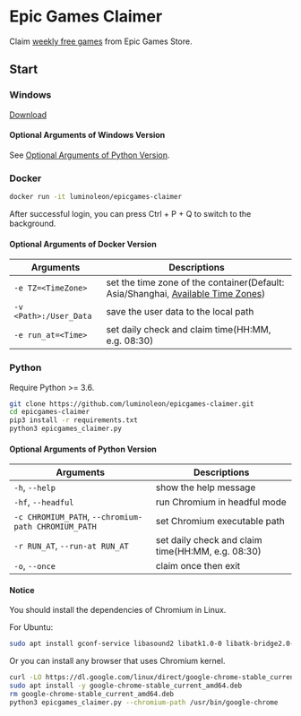 # Epic Games Claimer

Claim [weekly free games](https://www.epicgames.com/store/free-games) from Epic Games Store.

## Start

### Windows

[Download](https://github.com/luminoleon/epicgames-claimer/releases)

#### Optional Arguments of Windows Version

See [Optional Arguments of Python Version](#Optional-Arguments-of-Python-Version).

### Docker

``` bash
docker run -it luminoleon/epicgames-claimer
```

After successful login, you can press Ctrl + P + Q to switch to the background.

#### Optional Arguments of Docker Version

| Arguments              | Descriptions                                      |
|----------------------- | ------------------------------------------------- |
| `-e TZ=<TimeZone>`     | set the time zone of the container(Default: Asia/Shanghai, [Available Time Zones](https://en.wikipedia.org/wiki/List_of_tz_database_time_zones#List))         |
| `-v <Path>:/User_Data` | save the user data to the local path              |
| `-e run_at=<Time>`     | set daily check and claim time(HH:MM, e.g. 08:30) |

### Python

Require Python >= 3.6.

``` bash
git clone https://github.com/luminoleon/epicgames-claimer.git
cd epicgames-claimer
pip3 install -r requirements.txt
python3 epicgames_claimer.py
```

#### Optional Arguments of Python Version

| Arguments                                           | Descriptions                                      |
|---------------------------------------------------- | ------------------------------------------------- |
| `-h`, `--help`                                      | show the help message                             |
| `-hf`, `--headful`                                  | run Chromium in headful mode                      |
| `-c CHROMIUM_PATH`, `--chromium-path CHROMIUM_PATH` | set Chromium executable path                      |
| `-r RUN_AT`, `--run-at RUN_AT`                      | set daily check and claim time(HH:MM, e.g. 08:30) |
| `-o`, `--once`                                      | claim once then exit                              |

#### Notice

You should install the dependencies of Chromium in Linux.

For Ubuntu:

``` bash
sudo apt install gconf-service libasound2 libatk1.0-0 libatk-bridge2.0-0 libc6 libcairo2 libcups2 libdbus-1-3 libexpat1 libfontconfig1 libgcc1 libgconf-2-4 libgdk-pixbuf2.0-0 libglib2.0-0 libgtk-3-0 libnspr4 libpango-1.0-0 libpangocairo-1.0-0 libstdc++6 libx11-6 libx11-xcb1 libxcb1 libxcomposite1 libxcursor1 libxdamage1 libxext6 libxfixes3 libxi6 libxrandr2 libxrender1 libxss1 libxtst6 ca-certificates fonts-liberation libappindicator1 libnss3 lsb-release xdg-utils wget
```

Or you can install any browser that uses Chromium kernel.

``` bash
curl -LO https://dl.google.com/linux/direct/google-chrome-stable_current_amd64.deb
sudo apt install -y google-chrome-stable_current_amd64.deb
rm google-chrome-stable_current_amd64.deb
python3 epicgames_claimer.py --chromium-path /usr/bin/google-chrome
```
